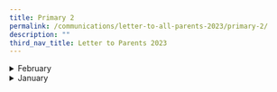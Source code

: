 ```yaml
---
title: Primary 2
permalink: /communications/letter-to-all-parents-2023/primary-2/
description: ""
third_nav_title: Letter to Parents 2023
---
```

<details>
  <summary>February</summary>
<ul>
	</ul>
</details>

<details>
  <summary>January</summary>
  <ul>
	</ul>
</details>